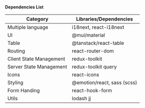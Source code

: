 **Dependencies List**

| Category                | Libraries/Dependencies      |
|-------------------------|-----------------------------|
| Multiple language       | i18next, react-i18next      |
| UI                      | @mui/material               |
| Table                   | @tanstack/react-table       |
| Routing                 | react-router-dom            |
| Client State Management | redux-toolkit               |
| Server State Management | redux-toolkit query         |
| Icons                   | react-icons                 |
| Styling                 | @emotion/react, sass (scss) |
| Form Handing            | react-hook-form             |
| Utils                   | lodash        jj              |
